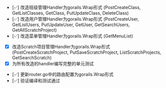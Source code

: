 - [✅] 改造班级管理Handler为gorails.Wrap形式 (PostCreateClass, GetListClasses, GetClass, PutUpdateClass, DeleteClass)
- [✅] 改造用户管理Handler为gorails.Wrap形式 (PostCreateUser, GetListUsers, PutUpdateUser, GetUser, GetSearchUsers, GetAllScratchProject)
- [✅] 改造菜单管理Handler为gorails.Wrap形式 (GetMenuList)
- [x] 改造Scratch项目管理Handler为gorails.Wrap形式 (PostCreateScratchProject, PutSaveScratchProject, ListScratchProjects, GetSearchScratch)
- [x] 为所有改造的handler编写完整的单元测试
- [✅] 更新router.go中的路由配置为gorails.Wrap形式
- [✅] 验证编译和测试通过 